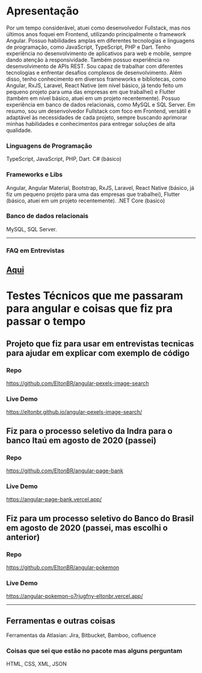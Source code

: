 

# Apresentação
Por um tempo considerável, atuei como desenvolvedor Fullstack, mas nos últimos anos foquei em Frontend, utilizando principalmente o framework Angular. 
Possuo habilidades amplas em diferentes tecnologias e linguagens de programação, como JavaScript, TypeScript, PHP e Dart.
Tenho experiência no desenvolvimento de aplicativos para web e mobile, sempre dando atenção à responsividade. Também possuo experiência no desenvolvimento de APIs REST.
Sou capaz de trabalhar com diferentes tecnologias e enfrentar desafios complexos de desenvolvimento.
Além disso, tenho conhecimento em diversos frameworks e bibliotecas, como Angular, RxJS, Laravel, React Native (em nível básico, já tendo feito um pequeno projeto para uma das empresas em que trabalhei)
e Flutter (também em nível básico, atuei em um projeto recentemente). Possuo experiência em banco de dados relacionais, como MySQL e SQL Server.
Em resumo, sou um desenvolvedor Fullstack com foco em Frontend, versátil e adaptável às necessidades de cada projeto, sempre buscando aprimorar minhas habilidades e conhecimentos para entregar soluções de alta qualidade.


### Linguagens de Programação
TypeScript, JavaScript, PHP, Dart. C# (básico)

### Frameworks e Libs
Angular, Angular Material, Bootstrap, RxJS, Laravel, React Native (básico, já fiz um pequeno projeto para uma das empresas que trabalhei), Flutter (básico, atuei em um projeto recentemente). .NET Core (basico)
### Banco de dados relacionais
MySQL, SQL Server.

------------------------
### FAQ em Entrevistas
<a href="https://github.com/EltonBR/FAQ-interviewers">Aqui</a>
------------------------

# Testes Técnicos que me passaram para angular e coisas que fiz pra passar o tempo

## Projeto que fiz para usar em entrevistas tecnicas para ajudar em explicar com exemplo de código

### Repo
https://github.com/EltonBR/angular-pexels-image-search

### Live Demo
https://eltonbr.github.io/angular-pexels-image-search/


## Fiz para o processo seletivo da Indra para o banco Itaú em agosto de 2020 (passei)

### Repo
https://github.com/EltonBR/angular-page-bank

### Live Demo
https://angular-page-bank.vercel.app/

## Fiz para um processo seletivo do Banco do Brasil em agosto de 2020 (passei, mas escolhi o anterior)

### Repo
https://github.com/EltonBR/angular-pokemon

### Live Demo
https://angular-pokemon-o7rjugfny-eltonbr.vercel.app/

------------------------

## Ferramentas e outras coisas
Ferramentas da Atlasian: Jira, Bitbucket, Bamboo, cofluence

### Coisas que sei que estão no pacote mas alguns perguntam

HTML, CSS, XML, JSON
